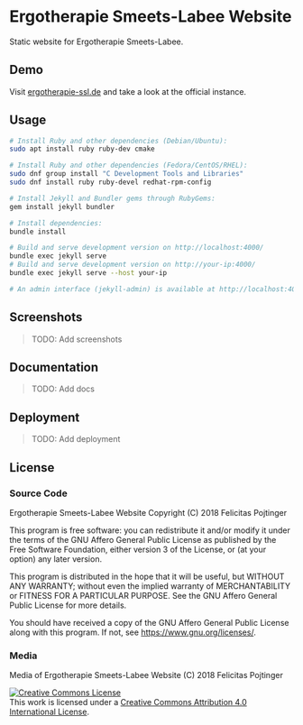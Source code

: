 # Ergotherapie Smeets-Labee Website

Static website for Ergotherapie Smeets-Labee.

## Demo

Visit [ergotherapie-ssl.de](https://ergotherapie-ssl.de/) and take a look at the official instance.

## Usage

```bash
# Install Ruby and other dependencies (Debian/Ubuntu):
sudo apt install ruby ruby-dev cmake

# Install Ruby and other dependencies (Fedora/CentOS/RHEL):
sudo dnf group install "C Development Tools and Libraries"
sudo dnf install ruby ruby-devel redhat-rpm-config

# Install Jekyll and Bundler gems through RubyGems:
gem install jekyll bundler

# Install dependencies:
bundle install

# Build and serve development version on http://localhost:4000/
bundle exec jekyll serve
# Build and serve development version on http://your-ip:4000/
bundle exec jekyll serve --host your-ip

# An admin interface (jekyll-admin) is available at http://localhost:4000/admin
```

## Screenshots

> TODO: Add screenshots

## Documentation

> TODO: Add docs

## Deployment

> TODO: Add deployment

## License

### Source Code

Ergotherapie Smeets-Labee Website
Copyright (C) 2018 Felicitas Pojtinger

This program is free software: you can redistribute it and/or modify it under the terms of the GNU Affero General Public License as published by the Free Software Foundation, either version 3 of the License, or (at your option) any later version.

This program is distributed in the hope that it will be useful, but WITHOUT ANY WARRANTY; without even the implied warranty of MERCHANTABILITY or FITNESS FOR A PARTICULAR PURPOSE. See the GNU Affero General Public License for more details.

You should have received a copy of the GNU Affero General Public License along with this program. If not, see <https://www.gnu.org/licenses/>.

### Media

Media of Ergotherapie Smeets-Labee Website (C) 2018 Felicitas Pojtinger

<a rel="license" href="http://creativecommons.org/licenses/by/4.0/"><img alt="Creative Commons License" style="border-width:0" src="https://i.creativecommons.org/l/by/4.0/88x31.png" /></a><br />This work is licensed under a <a rel="license" href="http://creativecommons.org/licenses/by/4.0/">Creative Commons Attribution 4.0 International License</a>.
